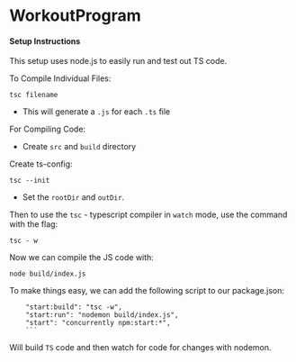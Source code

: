 # WorkoutProgram

#### Setup Instructions

This setup uses node.js to easily run and test out TS code.

To Compile Individual Files:

```
tsc filename
```

- This will generate a `.js` for each `.ts` file

For Compiling Code:

- Create `src` and `build` directory

Create ts-config:

```
tsc --init
```

- Set the `rootDir` and `outDir`.

Then to use the `tsc` - typescript compiler in `watch` mode, use the command with the flag:

```
tsc - w
```

Now we can compile the JS code with:

```
node build/index.js
```

To make things easy, we can add the following script to our package.json:

````
    "start:build": "tsc -w",
    "start:run": "nodemon build/index.js",
    "start": "concurrently npm:start:*",
    ```
````

Will build `TS` code and then watch for code for changes with nodemon.

